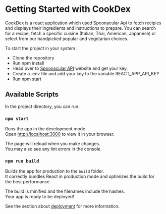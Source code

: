# Getting Started with CookDex

CookDex is a react application which used Spoonacular Api to fetch recipies and displays their ingredients and instructions to prepare. You can search for a recipe, fetch a specific cuisine (Italian, Thai, American, Japanese) or select from our handpicked popular and vegetarian choices.

To start the project in your system : 
- Clone the repository
- Run npm install
- Head over to <a href="https://spoonacular.com/food-api">Spoonacular API</a> website and get your key.
- Create a .env file and add your key to the variable REACT_APP_API_KEY
- Run npm start

## Available Scripts

In the project directory, you can run:

### `npm start`

Runs the app in the development mode.\
Open [http://localhost:3000](http://localhost:3000) to view it in your browser.

The page will reload when you make changes.\
You may also see any lint errors in the console.

### `npm run build`

Builds the app for production to the `build` folder.\
It correctly bundles React in production mode and optimizes the build for the best performance.

The build is minified and the filenames include the hashes.\
Your app is ready to be deployed!

See the section about [deployment](https://facebook.github.io/create-react-app/docs/deployment) for more information.

